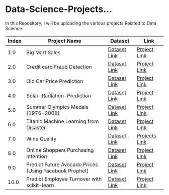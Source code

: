 # Data-Science-Projects...

In this Repository, I will be uploading the various projects Related to Data Science.


| Index | Project Name | Dataset | Link |
| ----- | ------------ | ------- | ---- |
| 1.0 | Big Mart Sales | [Dataset Link](https://github.com/swapnilbhange/Data-Science-Projects.../tree/master/Big-Mart%20Sales/Dataset%20Big%20Mart%20Sales) | [Project Link](https://github.com/swapnilbhange/Data-Science-Projects.../blob/master/Big-Mart%20Sales/big-mart-sales-eda.ipynb)
| 2.0 | Credit card Fraud Detection | [Dataset Link](https://www.kaggle.com/mlg-ulb/creditcardfraud) | [Project Link](https://github.com/swapnilbhange/Data-Science-Projects.../blob/master/Credit%20card%20Fraud%20Detection/fraud-detection-with-lda-vs-cart-vs-svm-vs-knn.ipynb)
| 3.0 | Old Car Price Prediction | [Dataset Link](https://github.com/swapnilbhange/Data-Science-Projects.../tree/master/Old_Car_price_prediction/Dataset) | [Project Link](https://github.com/swapnilbhange/Data-Science-Projects.../blob/master/Old_Car_price_prediction/Old_Car_price_prediction_Linear_Regression.ipynb)
| 4.0 | Solar-Radiation-Prediction | [Dataset Link](https://github.com/swapnilbhange/Data-Science-Projects.../tree/master/Solar-Radiation-Prediction/Dataset) | [Project Link](https://github.com/swapnilbhange/Data-Science-Projects.../blob/master/Solar-Radiation-Prediction/Solar%20Radiation%20Prediction%20(Linear%2C%20Random%2C%20cat%2C%20XGB).ipynb)
| 5.0 | Summer Olympics Medals (1976-2008) | [Dataset Link](https://github.com/swapnilbhange/Data-Science-Projects.../tree/master/Summer%20Olympics%20Medals%20(1976-2008)/Dataset) | [Project Link](https://github.com/swapnilbhange/Data-Science-Projects.../blob/master/Summer%20Olympics%20Medals%20(1976-2008)/summer-olympic-eda.ipynb)
| 6.0 | Titanic Machine Learning from Disaster | [Dataset Link](https://github.com/swapnilbhange/Data-Science-Projects.../tree/master/Titanic%20Machine%20Learning%20from%20Disaster/Datasets) | [Project Link](https://github.com/swapnilbhange/Data-Science-Projects.../blob/master/Titanic%20Machine%20Learning%20from%20Disaster/titanic-eda-preprocessing.ipynb)
| 7.0 | Wine Quality | [Dataset Link](https://github.com/swapnilbhange/Data-Science-Projects.../tree/master/Wine%20Quality/Datasets) | [Projects Link](https://github.com/swapnilbhange/Data-Science-Projects.../tree/master/Wine%20Quality)
| 8.0 | Online Shoppers Purchasing Intention | [Dataset Link](https://github.com/swapnilbhange/Online-Shoppers-Purchasing-Intention--Capstone-Project/blob/master/online_shoppers_intention.csv) | [Project Link](https://github.com/swapnilbhange/Online-Shoppers-Purchasing-Intention--Capstone-Project/blob/master/Capstone_Final_for_Copy.ipynb)
| 9.0 | Predict Future Avocado Prices (Using Facebook Prophet) | [Dataset Link](https://github.com/swapnilbhange/Predict-Future-Product-Prices-Using-Facebook-Prophet/tree/main/Dataset) | [Project Link](https://github.com/swapnilbhange/Predict-Future-Product-Prices-Using-Facebook-Prophet/blob/main/Forecasting-Avocado-Prices-using-Facebook-Prophet.ipynb)
| 10.0 | Predict Employee Turnover with scikit-learn | [Dataset Link](https://github.com/swapnilbhange/Predict-Employee-Turnover-with-scikit-learn/tree/main/data) | [Project Link](https://github.com/swapnilbhange/Predict-Employee-Turnover-with-scikit-learn/blob/main/Predict-Employee-Turnover-Tree-based-classification-models.ipynb)
